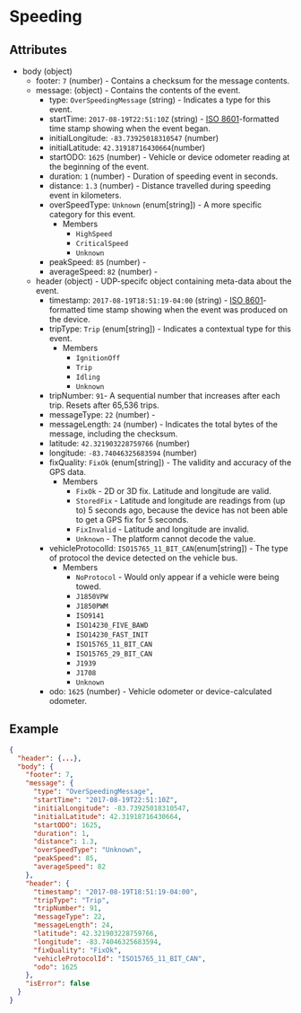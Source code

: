 # Speeding

## Attributes

- body (object)
  - footer: `7` (number) - Contains a checksum for the message contents.
  - message: (object) - Contains the contents of the event.
    - type: `OverSpeedingMessage` (string) - Indicates a type for this event.
    - startTime: `2017-08-19T22:51:10Z` (string) - [ISO 8601](https://en.wikipedia.org/wiki/ISO_8601)-formatted time stamp showing when the event began.
    - initialLongitude: `-83.73925018310547` (number)
    - initialLatitude: `42.31918716430664`(number)
    - startODO: `1625` (number) - Vehicle or device odometer reading at the beginning of the event.
    - duration: `1` (number) - Duration of speeding event in seconds.
    - distance: `1.3` (number) - Distance travelled during speeding event in kilometers.
    - overSpeedType: `Unknown` (enum[string]) - A more specific category for this event.
      - Members
        - `HighSpeed`
        - `CriticalSpeed`
        - `Unknown`
    - peakSpeed: `85` (number) -
    - averageSpeed: `82` (number) -
  - header (object) - UDP-specifc object containing meta-data about the event.
    - timestamp: `2017-08-19T18:51:19-04:00` (string) - [ISO 8601](https://en.wikipedia.org/wiki/ISO_8601)-formatted time stamp showing when the event was produced on the device.
    - tripType: `Trip` (enum[string]) - Indicates a contextual type for this event.
      - Members
        - `IgnitionOff`
        - `Trip`
        - `Idling`
        - `Unknown`
    - tripNumber: `91`- A sequential number that increases after each trip. Resets after 65,536 trips.
    - messageType: `22` (number) - 
    - messageLength: `24` (number) - Indicates the total bytes of the message, including the checksum.
    - latitude: `42.321903228759766` (number)
    - longitude: `-83.74046325683594` (number)
    - fixQuality: `FixOk` (enum[string]) - The validity and accuracy of the GPS data.
      - Members
        - `FixOk` - 2D or 3D fix. Latitude and longitude are valid.
        - `StoredFix` - Latitude and longitude are readings from (up to) 5 seconds ago, because the device has not been able to get a GPS fix for 5 seconds.
        - `FixInvalid` - Latitude and longitude are invalid.
        - `Unknown` - The platform cannot decode the value.
    - vehicleProtocolId: `ISO15765_11_BIT_CAN`(enum[string]) - The type of protocol the device detected on the vehicle bus.
      - Members
        - `NoProtocol` - Would only appear if a vehicle were being towed. 
        - `J1850VPW`
        - `J1850PWM`
        - `ISO9141`
        - `ISO14230_FIVE_BAWD`
        - `ISO14230_FAST_INIT`
        - `ISO15765_11_BIT_CAN`
        - `ISO15765_29_BIT_CAN`
        - `J1939`
        - `J1708`
        - `Unknown`
    - odo: `1625` (number) - Vehicle odometer or device-calculated odometer.

## Example

```json
{
  "header": {...},
  "body": {
    "footer": 7,
    "message": {
      "type": "OverSpeedingMessage",
      "startTime": "2017-08-19T22:51:10Z",
      "initialLongitude": -83.73925018310547,
      "initialLatitude": 42.31918716430664,
      "startODO": 1625,
      "duration": 1,
      "distance": 1.3,
      "overSpeedType": "Unknown",
      "peakSpeed": 85,
      "averageSpeed": 82
    },
    "header": {
      "timestamp": "2017-08-19T18:51:19-04:00",
      "tripType": "Trip",
      "tripNumber": 91,
      "messageType": 22,
      "messageLength": 24,
      "latitude": 42.321903228759766,
      "longitude": -83.74046325683594,
      "fixQuality": "FixOk",
      "vehicleProtocolId": "ISO15765_11_BIT_CAN",
      "odo": 1625
    },
    "isError": false
  }
}
```

